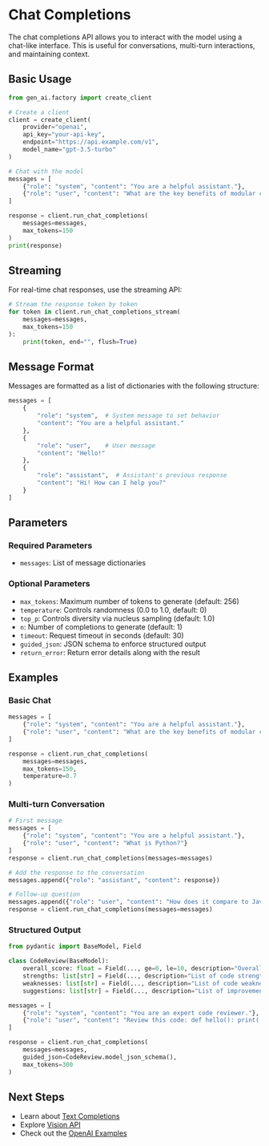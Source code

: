# Chat Completions

The chat completions API allows you to interact with the model using a chat-like interface. This is useful for conversations, multi-turn interactions, and maintaining context.

## Basic Usage

```python
from gen_ai.factory import create_client

# Create a client
client = create_client(
    provider="openai",
    api_key="your-api-key",
    endpoint="https://api.example.com/v1",
    model_name="gpt-3.5-turbo"
)

# Chat with the model
messages = [
    {"role": "system", "content": "You are a helpful assistant."},
    {"role": "user", "content": "What are the key benefits of modular code?"}
]

response = client.run_chat_completions(
    messages=messages,
    max_tokens=150
)
print(response)
```

## Streaming

For real-time chat responses, use the streaming API:

```python
# Stream the response token by token
for token in client.run_chat_completions_stream(
    messages=messages,
    max_tokens=150
):
    print(token, end="", flush=True)
```

## Message Format

Messages are formatted as a list of dictionaries with the following structure:

```python
messages = [
    {
        "role": "system",  # System message to set behavior
        "content": "You are a helpful assistant."
    },
    {
        "role": "user",    # User message
        "content": "Hello!"
    },
    {
        "role": "assistant",  # Assistant's previous response
        "content": "Hi! How can I help you?"
    }
]
```

## Parameters

### Required Parameters

- `messages`: List of message dictionaries

### Optional Parameters

- `max_tokens`: Maximum number of tokens to generate (default: 256)
- `temperature`: Controls randomness (0.0 to 1.0, default: 0)
- `top_p`: Controls diversity via nucleus sampling (default: 1.0)
- `n`: Number of completions to generate (default: 1)
- `timeout`: Request timeout in seconds (default: 30)
- `guided_json`: JSON schema to enforce structured output
- `return_error`: Return error details along with the result

## Examples

### Basic Chat

```python
messages = [
    {"role": "system", "content": "You are a helpful assistant."},
    {"role": "user", "content": "What are the key benefits of modular code?"}
]

response = client.run_chat_completions(
    messages=messages,
    max_tokens=150,
    temperature=0.7
)
```

### Multi-turn Conversation

```python
# First message
messages = [
    {"role": "system", "content": "You are a helpful assistant."},
    {"role": "user", "content": "What is Python?"}
]
response = client.run_chat_completions(messages=messages)

# Add the response to the conversation
messages.append({"role": "assistant", "content": response})

# Follow-up question
messages.append({"role": "user", "content": "How does it compare to JavaScript?"})
response = client.run_chat_completions(messages=messages)
```

### Structured Output

```python
from pydantic import BaseModel, Field

class CodeReview(BaseModel):
    overall_score: float = Field(..., ge=0, le=10, description="Overall code quality score")
    strengths: list[str] = Field(..., description="List of code strengths")
    weaknesses: list[str] = Field(..., description="List of code weaknesses")
    suggestions: list[str] = Field(..., description="List of improvement suggestions")

messages = [
    {"role": "system", "content": "You are an expert code reviewer."},
    {"role": "user", "content": "Review this code: def hello(): print('Hello')"}
]

response = client.run_chat_completions(
    messages=messages,
    guided_json=CodeReview.model_json_schema(),
    max_tokens=300
)
```

## Next Steps

- Learn about [Text Completions](text-completions.md)
- Explore [Vision API](vision-api.md)
- Check out the [OpenAI Examples](../examples/openai_examples.md)
